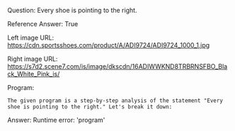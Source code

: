Question: Every shoe is pointing to the right.

Reference Answer: True

Left image URL: https://cdn.sportsshoes.com/product/A/ADI9724/ADI9724_1000_1.jpg

Right image URL: https://s7d2.scene7.com/is/image/dkscdn/16ADIWWKND8TRBRNSFBO_Black_White_Pink_is/

Program:

```
The given program is a step-by-step analysis of the statement "Every shoe is pointing to the right." Let's break it down:
```
Answer: Runtime error: 'program'

